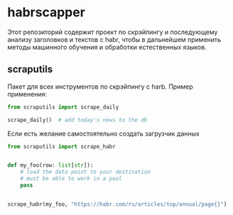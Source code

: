 # habrscapper

Этот репозиторий содержит проект по скрэйпингу и последующему анализу заголовков и 
текстов с habr, чтобы в дальнейшем применить методы машинного обучения и обработки 
естественных языков.

## scraputils

Пакет для всех инструментов по скрэйпингу с harb. Пример применения: 

```python
from scraputils import scrape_daily

scrape_daily()  # add today's news to the db

```

Если есть желание самостоятельно создать загрузчик данных 
```python
from scraputils import scrape_habr


def my_foo(row: list[str]):
    # load the data point to your destination
    # must be able to work in a pool
    pass


scrape_habr(my_foo, "https://habr.com/ru/articles/top/annual/page{}")

```

